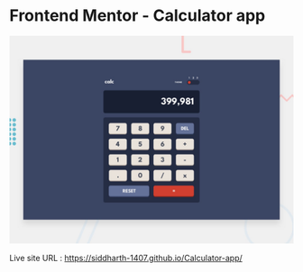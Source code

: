 # Frontend Mentor - Calculator app

![Design preview for the Calculator app coding challenge](./design/desktop-preview.jpg)

Live site URL : https://siddharth-1407.github.io/Calculator-app/
